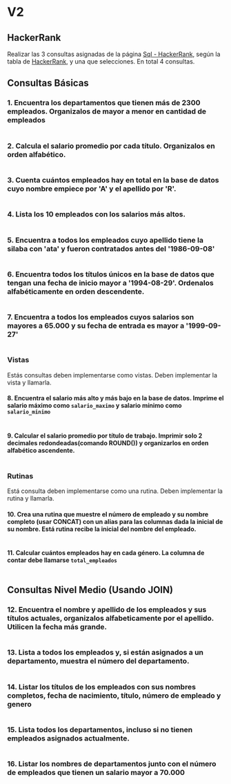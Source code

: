 # V2

## HackerRank

Realizar las 3 consultas asignadas de la página [Sql - HackerRank](https://www.hackerrank.com/domains/sql?filters%5Bskills%5D%5B%5D=SQL%20%28Basic%29&filters%5Bdifficulty%5D%5B%5D=easy), según la tabla de [HackerRank](tablaHR), y una que selecciones. En total 4 consultas. 
           

## Consultas Básicas 

### 1. Encuentra los departamentos que tienen más de 2300 empleados. Organizalos de mayor a menor en cantidad de empleados 
   ```sql
   
   ```

### 2. Calcula el salario promedio por cada título. Organizalos en orden alfabético.  
   ```sql
   
   ```

###  3. Cuenta cuántos empleados hay en total en la base de datos cuyo nombre empiece por 'A' y el apellido por 'R'.  
   ```sql
   
   ```

### 4. Lista los 10 empleados con los salarios más altos.  
   ```sql
   
   ```

### 5. Encuentra a todos los empleados cuyo apellido tiene la silaba con 'ata' y fueron contratados antes del '1986-09-08'
   ```sql
   
   ```

### 6. Encuentra todos los títulos únicos en la base de datos que tengan una fecha de inicio mayor a '1994-08-29'. Ordenalos alfabéticamente en orden descendente.
   ```sql
   
   ```

### 7. Encuentra a todos los empleados cuyos salarios son mayores a 65.000 y su fecha de entrada es mayor a '1999-09-27'
   ```sql
   
   ```


### Vistas

Estás consultas deben implementarse como vistas. Deben implementar la vista y llamarla.

#### 8. Encuentra el salario más alto y más bajo en la base de datos. Imprime el salario máximo como `salario_maximo`  y salario mínimo como `salario_minimo`
   ```sql
   
   ```

#### 9. Calcular el salario promedio por título de trabajo. Imprimir solo 2 decimales redondeadas(comando ROUND()) y organizarlos en orden alfabético ascendente.
   ```sql
   
   ```
### Rutinas

Está consulta deben implementarse como una rutina. Deben implementar la rutina y llamarla.

#### 10. Crea una rutina que muestre el número de empleado y su nombre completo (usar CONCAT) con un alias para las columnas dada la inicial de su nombre. Está rutina recibe la inicial del nombre del empleado.

```sql

```

#### 11. Calcular cuántos empleados hay en cada género. La columna de contar debe llamarse `total_empleados`
   ```sql
   
   ```

## Consultas Nivel Medio (Usando JOIN)

### 12. Encuentra el nombre y apellido de los empleados y sus títulos actuales, organizalos alfabeticamente por el apellido. Utilicen la fecha más grande.
   ```sql
   
   ```

### 13. Lista a todos los empleados y, si están asignados a un departamento, muestra el número del departamento.  
   ```sql
   
   ```


### 14. Listar los títulos de los empleados con sus nombres completos, fecha de nacimiento, título, número de empleado y genero
```sql

```


### 15. Lista todos los departamentos, incluso si no tienen empleados asignados actualmente.  
   ```sql
   
   ```

### 16. Listar los nombres de departamentos junto con el número de empleados que tienen un salario mayor a 70.000 
   ```sql
   
   ```

